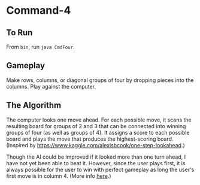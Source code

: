 # Command-4

## To Run
From `bin`, run `java CmdFour`.

## Gameplay
Make rows, columns, or diagonal groups of four by dropping pieces into 
the columns. Play against the computer.

## The Algorithm
The computer looks one move ahead. For each possible move, it 
scans the resulting board for groups of 2 and 3 that can be connected 
into winning groups of four (as well as groups of 4). 
It assigns a score to each possible board and plays the move that 
produces the highest-scoring board. (Inspired by https://www.kaggle.com/alexisbcook/one-step-lookahead.)

Though the AI could be improved if it looked more than one turn ahead, 
I have not yet been able to beat it. 
However, since the user plays first, it is always possible for the user to win with 
perfect gameplay as long the user's first move is in column 4. 
(More info [here](https://en.wikipedia.org/wiki/Connect_Four#Mathematical_solution).)